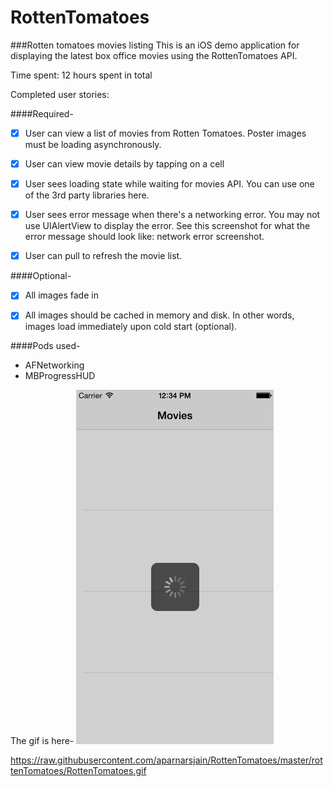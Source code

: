 RottenTomatoes
==============

###Rotten tomatoes movies listing
This is an iOS demo application for displaying the latest box office movies using the RottenTomatoes API.

Time spent: 12 hours spent in total

Completed user stories:

####Required-
- [x] User can view a list of movies from Rotten Tomatoes.  Poster images must be loading asynchronously.
- [x] User can view movie details by tapping on a cell
- [x] User sees loading state while waiting for movies API.  You can use one of the 3rd party libraries here.
- [x] User sees error message when there's a networking error.  You may not use UIAlertView to display the error.  See this screenshot for what the error message should look like: network error screenshot.
- [x] User can pull to refresh the movie list.


####Optional-
- [x] All images fade in
- [x] All images should be cached in memory and disk. In other words, images load immediately upon cold start (optional).


####Pods used-

- AFNetworking
- MBProgressHUD

The gif is here- 
![alt tag](https://raw.githubusercontent.com/aparnarsjain/RottenTomatoes/master/rottenTomatoes/RottenTomatoes.gif)

https://raw.githubusercontent.com/aparnarsjain/RottenTomatoes/master/rottenTomatoes/RottenTomatoes.gif
